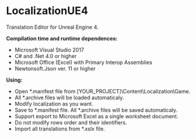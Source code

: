# LocalizationUE4

Translation Editor for Unreal Engine 4.

**Compilation time and runtime dependences:**
- Microsoft Visual Studio 2017
- C# and .Net 4.0 or higher
- Microsoft Office (Excel) with Primary Interop Assemblies 
- Newtonsoft.Json ver. 11 or higher

**Using:**
- Open *.manifest file from [YOUR_PROJECT]\Content\Localization\Game.
- All *.archive files will be loaded automaticaly.
- Modify localization as you want.
- Save to *.manifest file. All *.archive files will be saved automaticaly.
- Support export to Microsoft Excel as a single worksheet document.
- Do not modify rows order and their identifiers.
- Import all translations from *.xslx file.
